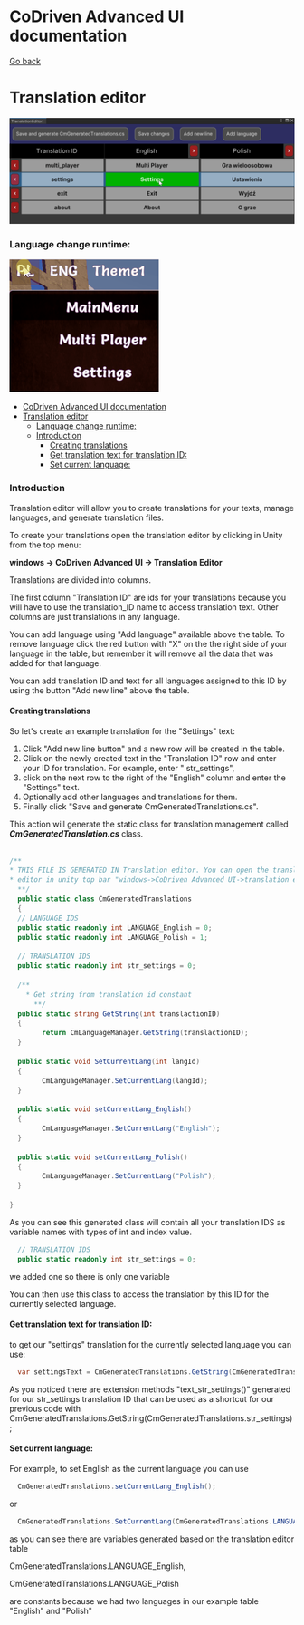 ﻿# CoDriven Advanced UI documentation


[Go back](index.md)

# Translation editor

![translation editor image](images/features/translation_editor.png)

### Language change runtime:

![langage change image](images/features/lang_change.gif)

<!-- TOC -->
* [CoDriven Advanced UI documentation](#codriven-advanced-ui-documentation)
* [Translation editor](#translation-editor)
    * [Language change runtime:](#language-change-runtime)
    * [Introduction](#introduction)
      * [Creating translations](#creating-translations)
      * [Get translation text for translation ID:](#get-translation-text-for-translation-id)
      * [Set current language:](#set-current-language)
<!-- TOC -->

### Introduction

Translation editor will allow you to create translations for your texts, manage languages, and generate translation files.

To create your translations open the translation editor by clicking in Unity from the top menu:

**windows -> CoDriven Advanced UI -> Translation Editor**

Translations are divided into columns.

The first column "Translation ID" are ids for your translations because you will have to use the translation_ID name to access
translation text.
Other columns are just translations in any language.

You can add language using "Add language" available above the table. To remove language click the red button with "X" on the
the right side of your language in the table, but remember it will remove all the data that was added for that language.

You can add translation ID and text for all languages assigned to this ID by using the button "Add new line" above the
table.

#### Creating translations

So let's create an example translation for the "Settings" text:

1. Click "Add new line button" and a new row will be created in the table.
2. Click on the newly created text in the "Translation ID" row and enter your ID for translation. For example, enter "
   str_settings",
3. click on the next row to the right of the "English" column and enter the "Settings" text.
5. Optionally add other languages and translations for them.
6. Finally click "Save and generate CmGeneratedTranslations.cs".

This action will generate the static class for translation management called **_CmGeneratedTranslation.cs_** class.

```csharp

/**
* THIS FILE IS GENERATED IN Translation editor. You can open the translation
* editor in unity top bar "windows->CoDriven Advanced UI->translation editor"
  **/
  public static class CmGeneratedTranslations
  {
  // LANGUAGE IDS
  public static readonly int LANGUAGE_English = 0;
  public static readonly int LANGUAGE_Polish = 1;

  // TRANSLATION IDS
  public static readonly int str_settings = 0;

  /**
    * Get string from translation id constant
      **/
  public static string GetString(int translactionID)
  {
        return CmLanguageManager.GetString(translactionID);
  }

  public static void SetCurrentLang(int langId)
  {
        CmLanguageManager.SetCurrentLang(langId);
  }

  public static void setCurrentLang_English()
  {
        CmLanguageManager.SetCurrentLang("English");
  }

  public static void setCurrentLang_Polish()
  {
        CmLanguageManager.SetCurrentLang("Polish");
  }

}
```

As you can see this generated class will contain all your translation IDS as variable names with types of int and index
value.

```csharp
  // TRANSLATION IDS
  public static readonly int str_settings = 0;
```

we added one so there is only one variable

You can then use this class to access the translation by this ID for the currently selected language.

#### Get translation text for translation ID:

to get our "settings" translation for the currently selected language you can use:

```csharp
  var settingsText = CmGeneratedTranslations.GetString(CmGeneratedTranslations.str_settings);
```

As you noticed there are extension methods "text_str_settings()" generated for our str_settings translation ID that can
be used as a shortcut for our previous code with CmGeneratedTranslations.GetString(CmGeneratedTranslations.str_settings);

#### Set current language:

For example, to set English as the current language you can use

```csharp
  CmGeneratedTranslations.setCurrentLang_English();
```

or

```csharp
  CmGeneratedTranslations.SetCurrentLang(CmGeneratedTranslations.LANGUAGE_English)
```

as you can see there are variables generated based on the translation editor table

CmGeneratedTranslations.LANGUAGE_English,

CmGeneratedTranslations.LANGUAGE_Polish

are constants because we had two languages in our example table "English" and "Polish"
